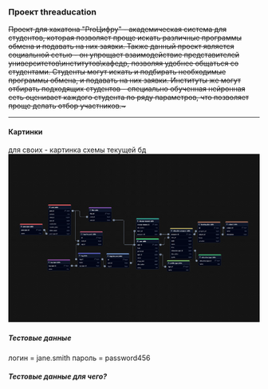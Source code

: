 ### Проект threaducation
<strike>
Проект для хакатона "ProЦифру" - академическая система для студентов, которая позволяет проще искать различные программы 
обмена и подавать на них заявки. Также данный проект является социальной сетью - он упрощает взаимодействие представителей университетов\институтов\кафедр, позволяя удобнее
общаться со студентами. Студенты могут искать и подбирать необходимые программы обмена, и подавать на них заявки. Институты же могут отбирать подходящих студентов - 
специально обученная нейронная сеть оценивает каждого студента по ряду параметров, что позволяет проще делать отбор участников.~
</strike>

---
#### Картинки
для своих - картинка схемы текущей бд
![alt text](https://github.com/RealityFlex/threaducation/blob/main/etc/database_for_hack.png)


##### Тестовые данные
логин = jane.smith
пароль = password456

##### Тестовые данные для чего?
